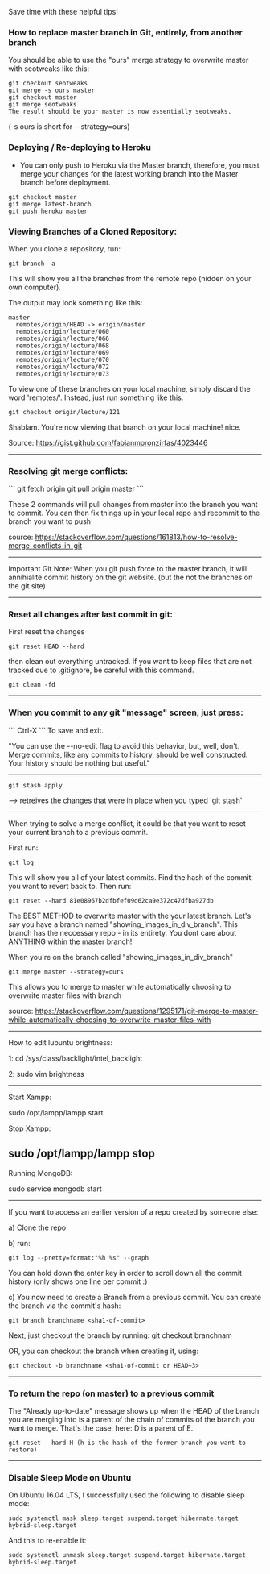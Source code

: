 Save time with these helpful tips!

<h3>How to replace master branch in Git, entirely, from another branch</h3>

You should be able to use the "ours" merge strategy to overwrite master with seotweaks like this:

```
git checkout seotweaks
git merge -s ours master
git checkout master
git merge seotweaks
The result should be your master is now essentially seotweaks.

```
(-s ours is short for --strategy=ours)


<h3>Deploying / Re-deploying to Heroku</h3>

- You can only push to Heroku via the Master branch, therefore, you must merge your changes for the latest working branch into the Master branch before deployment.

```
git checkout master
git merge latest-branch
git push heroku master
```

<h3>Viewing Branches of a Cloned Repository:</h3>

When you clone a repository, run:

```
git branch -a
```

This will show you all the branches from the remote repo (hidden on your own computer).

The output may look something like this:

```
master
  remotes/origin/HEAD -> origin/master
  remotes/origin/lecture/060
  remotes/origin/lecture/066
  remotes/origin/lecture/068
  remotes/origin/lecture/069
  remotes/origin/lecture/070
  remotes/origin/lecture/072
  remotes/origin/lecture/073
```

To view one of these branches on your local machine, simply discard the word 'remotes/'. Instead, just run something like this.

```
git checkout origin/lecture/121
```
Shablam. You're now viewing that branch on your local machine! nice.

Source: https://gist.github.com/fabianmoronzirfas/4023446

--------------------------------------------------
<h3>Resolving git merge conflicts:</h3>
```
git fetch origin
git pull origin master
```

These 2 commands will pull changes from master into the branch you want to commit. You can then fix things up in your local repo and 
recommit to the branch you want to push

source: https://stackoverflow.com/questions/161813/how-to-resolve-merge-conflicts-in-git

-------------------------------------
Important Git Note: When you git push force to the master branch, it will annihialite commit history on the git website. 
(but the not the branches on the git site)


------------------------------
<h3>Reset all changes after last commit in git:</h3>

First reset the changes
```
git reset HEAD --hard
```
then clean out everything untracked. If you want to keep files that are not tracked due to .gitignore, be careful with this command.

```
git clean -fd
```
-------------
<h3>When you commit to any git "message" screen, just press: </h3>
```
Ctrl-X
```
To save and exit.

"You can use the --no-edit flag to avoid this behavior, but, well, don't. 
Merge commits, like any commits to history, should be well constructed. Your history should be nothing but useful."

-------------------------------------
```
git stash apply
```
--> retreives the changes that were in place when you typed 'git stash'


---------------------------------------------

When trying to solve a merge conflict, it could be that you want to reset your current branch to a previous commit.

First run: 
```
git log
```

This will show you all of your latest commits. Find the hash of the commit you want to revert back to. Then run:

```
git reset --hard 81e08967b2dfbfef09d62ca9e372c47dfba927db
```

The BEST METHOD to overwrite master with the your latest branch. Let's say you have a branch named "showing_images_in_div_branch".
This branch has the neccessary repo - in its entirety. You dont care about ANYTHING within the master branch!

When you're on the branch called "showing_images_in_div_branch"

```
git merge master --strategy=ours
```

This allows you to merge to master while automatically choosing to overwrite master files with branch

source: https://stackoverflow.com/questions/1295171/git-merge-to-master-while-automatically-choosing-to-overwrite-master-files-with

______________________________________

How to edit lubuntu brightness:

1: cd /sys/class/backlight/intel_backlight

2:  sudo vim brightness 

______________

Start Xampp:

sudo /opt/lampp/lampp start

Stop Xampp:

sudo /opt/lampp/lampp stop
---------------------------

Running MongoDB:

sudo service mongodb start

_________________________

If you want to access an earlier version of  a repo created by someone else:

a) Clone the repo

b) run: 

```
git log --pretty=format:"%h %s" --graph
```

You can hold down the enter key in order to scroll down all the commit history (only shows one line per commit :)

c) You now need to create a Branch from a previous commit. You can create the branch via the commit's hash:

```
git branch branchname <sha1-of-commit>
```

Next, just checkout the branch by running: git checkout branchnam

OR, you can checkout the branch when creating it, using:

```
git checkout -b branchname <sha1-of-commit or HEAD~3>
```
----------------------------------------------------------------------------

<h3>To return the repo (on master) to a previous commit</h3>

The "Already up-to-date" message shows up when the HEAD of the branch you are merging into is a parent of the chain of commits of the branch you want to merge. That's the case, here: D is a parent of E.

```
git reset --hard H (h is the hash of the former branch you want to restore)
```

---------------------------------

<h3>Disable Sleep Mode on Ubuntu</h3>

On Ubuntu 16.04 LTS, I successfully used the following to disable sleep mode:
```
sudo systemctl mask sleep.target suspend.target hibernate.target hybrid-sleep.target
```

And this to re-enable it:
```
sudo systemctl unmask sleep.target suspend.target hibernate.target hybrid-sleep.target
```
